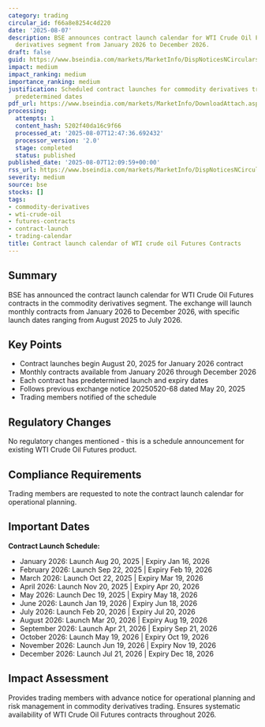 ```yaml
---
category: trading
circular_id: f66a8e8254c4d220
date: '2025-08-07'
description: BSE announces contract launch calendar for WTI Crude Oil Futures in commodity
  derivatives segment from January 2026 to December 2026.
draft: false
guid: https://www.bseindia.com/markets/MarketInfo/DispNoticesNCirculars.aspx?Noticeid={B1E4CFE7-FF4C-4716-AC11-6B3D424AEE11}&noticeno=20250807-30&dt=08/07/2025&icount=30&totcount=37&flag=0
impact: medium
impact_ranking: medium
importance_ranking: medium
justification: Scheduled contract launches for commodity derivatives trading with
  predetermined dates
pdf_url: https://www.bseindia.com/markets/MarketInfo/DownloadAttach.aspx?id=20250807-30&attachedId=
processing:
  attempts: 1
  content_hash: 5202f40da16c9f66
  processed_at: '2025-08-07T12:47:36.692432'
  processor_version: '2.0'
  stage: completed
  status: published
published_date: '2025-08-07T12:09:59+00:00'
rss_url: https://www.bseindia.com/markets/MarketInfo/DispNoticesNCirculars.aspx?Noticeid={B1E4CFE7-FF4C-4716-AC11-6B3D424AEE11}&noticeno=20250807-30&dt=08/07/2025&icount=30&totcount=37&flag=0
severity: medium
source: bse
stocks: []
tags:
- commodity-derivatives
- wti-crude-oil
- futures-contracts
- contract-launch
- trading-calendar
title: Contract launch calendar of WTI crude oil Futures Contracts
---
```


## Summary

BSE has announced the contract launch calendar for WTI Crude Oil Futures contracts in the commodity derivatives segment. The exchange will launch monthly contracts from January 2026 to December 2026, with specific launch dates ranging from August 2025 to July 2026.

## Key Points

- Contract launches begin August 20, 2025 for January 2026 contract
- Monthly contracts available from January 2026 through December 2026
- Each contract has predetermined launch and expiry dates
- Follows previous exchange notice 20250520-68 dated May 20, 2025
- Trading members notified of the schedule

## Regulatory Changes

No regulatory changes mentioned - this is a schedule announcement for existing WTI Crude Oil Futures product.

## Compliance Requirements

Trading members are requested to note the contract launch calendar for operational planning.

## Important Dates

**Contract Launch Schedule:**
- January 2026: Launch Aug 20, 2025 | Expiry Jan 16, 2026
- February 2026: Launch Sep 22, 2025 | Expiry Feb 19, 2026
- March 2026: Launch Oct 22, 2025 | Expiry Mar 19, 2026
- April 2026: Launch Nov 20, 2025 | Expiry Apr 20, 2026
- May 2026: Launch Dec 19, 2025 | Expiry May 18, 2026
- June 2026: Launch Jan 19, 2026 | Expiry Jun 18, 2026
- July 2026: Launch Feb 20, 2026 | Expiry Jul 20, 2026
- August 2026: Launch Mar 20, 2026 | Expiry Aug 19, 2026
- September 2026: Launch Apr 21, 2026 | Expiry Sep 21, 2026
- October 2026: Launch May 19, 2026 | Expiry Oct 19, 2026
- November 2026: Launch Jun 19, 2026 | Expiry Nov 19, 2026
- December 2026: Launch Jul 21, 2026 | Expiry Dec 18, 2026

## Impact Assessment

Provides trading members with advance notice for operational planning and risk management in commodity derivatives trading. Ensures systematic availability of WTI Crude Oil Futures contracts throughout 2026.